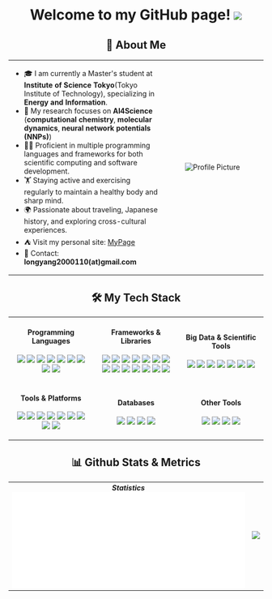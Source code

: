 <p align="center">
  <h1 height="200px" align="center">
    Welcome to my GitHub page! 
    <img src="https://cdn.jsdelivr.net/gh/MaleWeb/picture/images/techblog/hi.gif" width="25"></br>
  </h1>
</p>

<!-- 个人介绍 -->
<div align="center">
  <h2>🎉 About Me</h2>
</div>

<table>
  <tr>
    <td width="60%">
      <ul>
        <li>🎓 I am currently a Master's student at <b>Institute of Science Tokyo</b>(Tokyo Institute of Technology), specializing in <b>Energy and Information</b>.</li>      
	<li>🔬 My research focuses on <b>AI4Science</b> (<b>computational chemistry</b>, <b>molecular dynamics</b>, <b>neural network potentials (NNPs)</b>) 
        <li>👨‍💻 Proficient in multiple programming languages and frameworks for both scientific computing and software development.</li>
        <li>🏋️ Staying active and exercising regularly to maintain a healthy body and sharp mind.</li>
        <li>🌍 Passionate about traveling, Japanese history, and exploring cross-cultural experiences.</li>
        <li>⛺️ Visit my personal site: <a href="https://long-brian-yang.github.io/" target="_blank">MyPage</a></li>
        <li>📧 Contact: <b>longyang2000110(at)gmail.com</b></li>
      </ul>
    </td>
    <td width="40%" align="center">
      <img src="./TIT.jpg" alt="Profile Picture" width="80%">
    </td>
  </tr>
</table>

<!-- 技能展示 -->
<div align="center">
  <h2>🛠️ My Tech Stack</h2>
  <table>
    <tr>
      <td align="center" width="33%">
        <h4>Programming Languages</h4>
        <p>
          <img src="https://img.shields.io/badge/-Python-3776AB?style=flat&logo=python&logoColor=white">
          <img src="https://img.shields.io/badge/-Java-007396?style=flat&logo=java&logoColor=white">
          <img src="https://img.shields.io/badge/-Go-00ADD8?style=flat&logo=go&logoColor=white">
          <img src="https://img.shields.io/badge/-C%23-239120?style=flat&logo=c-sharp&logoColor=white">
          <img src="https://img.shields.io/badge/-JavaScript-f6da1c?style=flat&logo=javascript&logoColor=white">
          <img src="https://img.shields.io/badge/-TypeScript-3178C6?style=flat&logo=typescript&logoColor=white">
          <img src="https://img.shields.io/badge/-C-00599C?style=flat&logo=c&logoColor=white">
          <img src="https://img.shields.io/badge/-HTML5-E34F26?style=flat&logo=html5&logoColor=white">
          <img src="https://img.shields.io/badge/-CSS3-1572B6?style=flat&logo=css3&logoColor=white">
        </p>
      </td>
      <td align="center" width="33%">
        <h4>Frameworks & Libraries</h4>
        <p>
          <img src="https://img.shields.io/badge/-React-00b4ce?style=flat&logo=react&logoColor=white">
	  <img src="https://img.shields.io/badge/-Streamlit-FF4B4B?style=flat&logo=streamlit&logoColor=white">
          <img src="https://img.shields.io/badge/-Flutter-02569B?style=flat&logo=flutter&logoColor=white">
          <img src="https://img.shields.io/badge/-FastAPI-009688?style=flat&logo=fastapi&logoColor=white">
          <img src="https://img.shields.io/badge/-Django-092E20?style=flat&logo=django&logoColor=white">
          <img src="https://img.shields.io/badge/-Spring-6DB33F?style=flat&logo=spring&logoColor=white">
          <img src="https://img.shields.io/badge/-Flask-000000?style=flat&logo=flask&logoColor=white">
          <img src="https://img.shields.io/badge/-NumPy-013243?style=flat&logo=numpy&logoColor=white">
          <img src="https://img.shields.io/badge/-Pandas-150458?style=flat&logo=pandas&logoColor=white">
          <img src="https://img.shields.io/badge/-PyTorch-EE4C2C?style=flat&logo=pytorch&logoColor=white">
          <img src="https://img.shields.io/badge/-TensorFlow-FF6F00?style=flat&logo=tensorflow&logoColor=white">
          <img src="https://img.shields.io/badge/-Scikit--learn-F7931E?style=flat&logo=scikit-learn&logoColor=white">
	  <img src="https://img.shields.io/badge/-ASE-FF6600?style=flat&logoColor=white">
          <img src="https://img.shields.io/badge/-Pymatgen-0033A0?style=flat&logoColor=white">
        </p>
      </td>
      <td align="center" width="33%">
        <h4>Big Data & Scientific Tools</h4>
        <p>
          <img src="https://img.shields.io/badge/-Hadoop-66CCFF?style=flat&logo=apache-hadoop&logoColor=white">
          <img src="https://img.shields.io/badge/-Spark-E25A1C?style=flat&logo=apache-spark&logoColor=white">
          <img src="https://img.shields.io/badge/-VASP-336791?style=flat&logoColor=white">
          <img src="https://img.shields.io/badge/-VESTA-8A2BE2?style=flat&logoColor=white">
          <img src="https://img.shields.io/badge/-LAMMPS-FF5733?style=flat&logoColor=white">
          <img src="https://img.shields.io/badge/-VASPkit-336791?style=flat&logoColor=white">
          <img src="https://img.shields.io/badge/-OVITO-4CAF50?style=flat&logoColor=white">
        </p>
      </td>
    </tr>
    <tr>
      <td align="center" width="33%">
        <h4>Tools & Platforms</h4>
	<p>
	  <img src="https://img.shields.io/badge/-Git-ee462c?style=flat&logo=git&logoColor=white">
	  <img src="https://img.shields.io/badge/-Docker-218bea?style=flat&logo=docker&logoColor=white">
	  <img src="https://img.shields.io/badge/-Jupyter-F37626?style=flat&logo=jupyter&logoColor=white">
	  <img src="https://img.shields.io/badge/-GitHub-black?style=flat&logo=github&logoColor=white">
	  <img src="https://img.shields.io/badge/-Linux-FCC624?style=flat&logo=linux&logoColor=black">
	  <img src="https://img.shields.io/badge/-Tsubame%20(HPC)-3776AB?style=flat&logo=highspeed&logoColor=white">
	  <img src="https://img.shields.io/badge/-Visual%20Studio%20Code-007ACC?style=flat&logo=visual-studio-code&logoColor=white">
	  <img src="https://img.shields.io/badge/-IntelliJ%20IDEA-000000?style=flat&logo=intellij-idea&logoColor=white">
	  <img src="https://img.shields.io/badge/-PyCharm-21D789?style=flat&logo=pycharm&logoColor=white">
	</p>
      </td>
      <td align="center" width="33%">
        <h4>Databases</h4>
        <p>
          <img src="https://img.shields.io/badge/-MySQL-4479A1?style=flat&logo=mysql&logoColor=white">
          <img src="https://img.shields.io/badge/-SQLite-003B57?style=flat&logo=sqlite&logoColor=white">
          <img src="https://img.shields.io/badge/-PostgreSQL-4169E1?style=flat&logo=postgresql&logoColor=white">
          <img src="https://img.shields.io/badge/-MongoDB-47A248?style=flat&logo=mongodb&logoColor=white">
        </p>
      </td>
      <td align="center" width="33%">
        <h4>Other Tools</h4>
        <p>
          <img src="https://img.shields.io/badge/-LaTeX-008080?style=flat&logo=latex&logoColor=white">
          <img src="https://img.shields.io/badge/-Markdown-000000?style=flat&logo=markdown&logoColor=white">
          <img src="https://img.shields.io/badge/-Slack-4A154B?style=flat&logo=slack&logoColor=white">
          <img src="https://img.shields.io/badge/-Notion-000000?style=flat&logo=notion&logoColor=white">
        </p>
      </td>
    </tr>
  </table>
</div>


<!-- GitHub 动态 -->
<h2 align="center">📊 Github Stats & Metrics</h2>
<table align="center">
  <tr>
    <td align="center">
      <div><b><em>Statistics</em></b></div>
      <img align="center" src="./assets/metrics.plugin.isocalendar.svg" />
    </td>
    <td align="center">
        <img src="https://github-readme-stats.vercel.app/api?username=Long-Brian-Yang&show_icons=true&rank_icon=github&theme=default" />
    </td>
  </tr>
</table>
